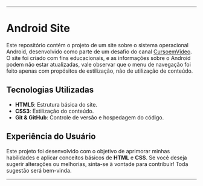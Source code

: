 
---

# Android Site

Este repositório contém o projeto de um site sobre o sistema operacional Android, desenvolvido como parte de um desafio do canal [CursoemVídeo](https://www.youtube.com/c/CursoemV%C3%ADdeo). O site foi criado com fins educacionais, e as informações sobre o Android podem não estar atualizadas, vale observar que o menu de navegação foi feito apenas com propósitos de estilização, não de utilização de conteúdo.

## Tecnologias Utilizadas

- **HTML5**: Estrutura básica do site.
- **CSS3**: Estilização do conteúdo.
- **Git & GitHub**: Controle de versão e hospedagem do código.

## Experiência do Usuário

Este projeto foi desenvolvido com o objetivo de aprimorar minhas habilidades e aplicar conceitos básicos de **HTML** e **CSS**. Se você deseja sugerir alterações ou melhorias, sinta-se à vontade para contribuir! Toda sugestão será bem-vinda.

---

